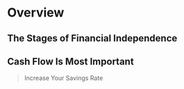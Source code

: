 # Overview

## The Stages of Financial Independence

## Cash Flow Is Most Important

>Increase Your Savings Rate